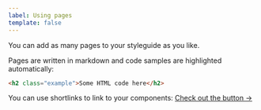 ```yaml
---
label: Using pages
template: false
---
```


You can add as many pages to your styleguide as you like.

Pages are written in markdown and code samples are highlighted automatically:

```html
<h2 class="example">Some HTML code here</h2>
```

You can use shortlinks to link to your components: [Check out the button &rarr;](@button)
